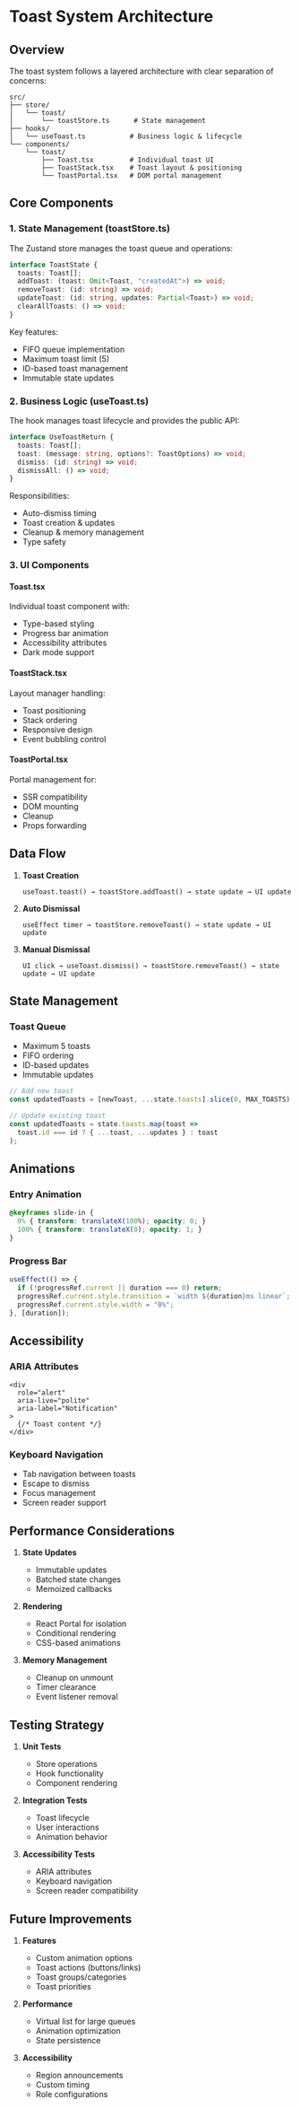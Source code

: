 # Toast System Architecture

## Overview

The toast system follows a layered architecture with clear separation of concerns:

```
src/
├── store/
│   └── toast/
│       └── toastStore.ts      # State management
├── hooks/
│   └── useToast.ts           # Business logic & lifecycle
└── components/
    └── toast/
        ├── Toast.tsx         # Individual toast UI
        ├── ToastStack.tsx    # Toast layout & positioning
        └── ToastPortal.tsx   # DOM portal management
```

## Core Components

### 1. State Management (toastStore.ts)

The Zustand store manages the toast queue and operations:

```typescript
interface ToastState {
  toasts: Toast[];
  addToast: (toast: Omit<Toast, "createdAt">) => void;
  removeToast: (id: string) => void;
  updateToast: (id: string, updates: Partial<Toast>) => void;
  clearAllToasts: () => void;
}
```

Key features:
- FIFO queue implementation
- Maximum toast limit (5)
- ID-based toast management
- Immutable state updates

### 2. Business Logic (useToast.ts)

The hook manages toast lifecycle and provides the public API:

```typescript
interface UseToastReturn {
  toasts: Toast[];
  toast: (message: string, options?: ToastOptions) => void;
  dismiss: (id: string) => void;
  dismissAll: () => void;
}
```

Responsibilities:
- Auto-dismiss timing
- Toast creation & updates
- Cleanup & memory management
- Type safety

### 3. UI Components

#### Toast.tsx
Individual toast component with:
- Type-based styling
- Progress bar animation
- Accessibility attributes
- Dark mode support

#### ToastStack.tsx
Layout manager handling:
- Toast positioning
- Stack ordering
- Responsive design
- Event bubbling control

#### ToastPortal.tsx
Portal management for:
- SSR compatibility
- DOM mounting
- Cleanup
- Props forwarding

## Data Flow

1. **Toast Creation**
   ```
   useToast.toast() → toastStore.addToast() → state update → UI update
   ```

2. **Auto Dismissal**
   ```
   useEffect timer → toastStore.removeToast() → state update → UI update
   ```

3. **Manual Dismissal**
   ```
   UI click → useToast.dismiss() → toastStore.removeToast() → state update → UI update
   ```

## State Management

### Toast Queue
- Maximum 5 toasts
- FIFO ordering
- ID-based updates
- Immutable updates

```typescript
// Add new toast
const updatedToasts = [newToast, ...state.toasts].slice(0, MAX_TOASTS);

// Update existing toast
const updatedToasts = state.toasts.map(toast =>
  toast.id === id ? { ...toast, ...updates } : toast
);
```

## Animations

### Entry Animation
```css
@keyframes slide-in {
  0% { transform: translateX(100%); opacity: 0; }
  100% { transform: translateX(0); opacity: 1; }
}
```

### Progress Bar
```typescript
useEffect(() => {
  if (!progressRef.current || duration === 0) return;
  progressRef.current.style.transition = `width ${duration}ms linear`;
  progressRef.current.style.width = "0%";
}, [duration]);
```

## Accessibility

### ARIA Attributes
```tsx
<div
  role="alert"
  aria-live="polite"
  aria-label="Notification"
>
  {/* Toast content */}
</div>
```

### Keyboard Navigation
- Tab navigation between toasts
- Escape to dismiss
- Focus management
- Screen reader support

## Performance Considerations

1. **State Updates**
   - Immutable updates
   - Batched state changes
   - Memoized callbacks

2. **Rendering**
   - React Portal for isolation
   - Conditional rendering
   - CSS-based animations

3. **Memory Management**
   - Cleanup on unmount
   - Timer clearance
   - Event listener removal

## Testing Strategy

1. **Unit Tests**
   - Store operations
   - Hook functionality
   - Component rendering

2. **Integration Tests**
   - Toast lifecycle
   - User interactions
   - Animation behavior

3. **Accessibility Tests**
   - ARIA attributes
   - Keyboard navigation
   - Screen reader compatibility

## Future Improvements

1. **Features**
   - Custom animation options
   - Toast actions (buttons/links)
   - Toast groups/categories
   - Toast priorities

2. **Performance**
   - Virtual list for large queues
   - Animation optimization
   - State persistence

3. **Accessibility**
   - Region announcements
   - Custom timing
   - Role configurations 